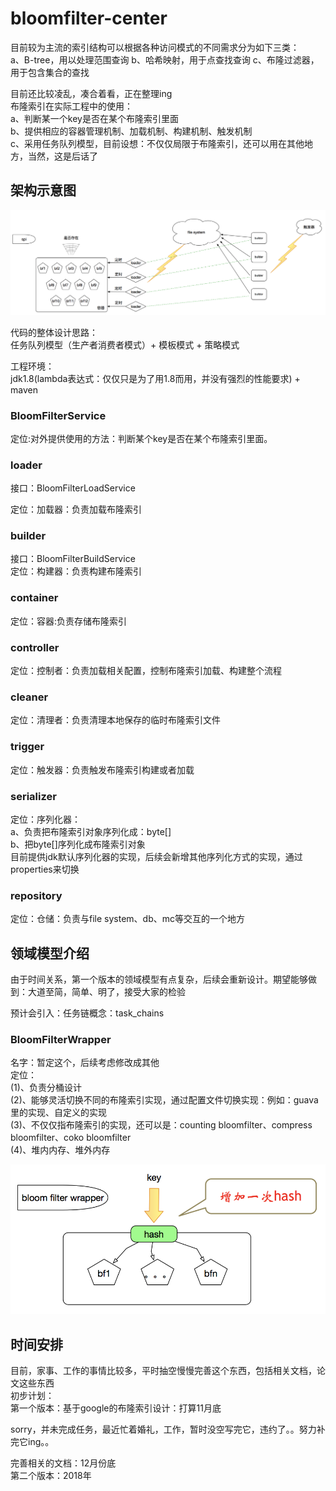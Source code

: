 # bloomfilter-center
目前较为主流的索引结构可以根据各种访问模式的不同需求分为如下三类：<br>
a、B-tree，用以处理范围查询
b、哈希映射，用于点查找查询
c、布隆过滤器，用于包含集合的查找

目前还比较凌乱，凑合着看，正在整理ing <br>
布隆索引在实际工程中的使用：<br>
a、判断某一个key是否在某个布隆索引里面<br>
b、提供相应的容器管理机制、加载机制、构建机制、触发机制<br>
c、采用任务队列模型，目前设想：不仅仅局限于布隆索引，还可以用在其他地方，当然，这是后话了

## 架构示意图
![](./doc/bloomfilter-framework.jpg)

代码的整体设计思路：<br>
任务队列模型（生产者消费者模式）+ 模板模式 +  策略模式<br>

工程环境：<br>
jdk1.8(lambda表达式：仅仅只是为了用1.8而用，并没有强烈的性能要求) + maven

### BloomFilterService
定位:对外提供使用的方法：判断某个key是否在某个布隆索引里面。

### loader
接口：BloomFilterLoadService<br>

定位：加载器：负责加载布隆索引

### builder
接口：BloomFilterBuildService<br>
定位：构建器：负责构建布隆索引

### container
定位：容器:负责存储布隆索引

### controller
定位：控制者：负责加载相关配置，控制布隆索引加载、构建整个流程

### cleaner
定位：清理者：负责清理本地保存的临时布隆索引文件

### trigger
定位：触发器：负责触发布隆索引构建或者加载

### serializer
定位：序列化器：<br>
a、负责把布隆索引对象序列化成：byte[] <br> 
b、把byte[]序列化成布隆索引对象 <br>
目前提供jdk默认序列化器的实现，后续会新增其他序列化方式的实现，通过properties来切换

### repository
定位：仓储：负责与file system、db、mc等交互的一个地方

## 领域模型介绍

由于时间关系，第一个版本的领域模型有点复杂，后续会重新设计。期望能够做到：大道至简，简单、明了，接受大家的检验

预计会引入：任务链概念：task_chains

### BloomFilterWrapper
名字：暂定这个，后续考虑修改成其他<br>
定位：<br>
   (1)、负责分桶设计<br>
   (2)、能够灵活切换不同的布隆索引实现，通过配置文件切换实现：例如：guava里的实现、自定义的实现<br>
   (3)、不仅仅指布隆索引的实现，还可以是：counting bloomfilter、compress bloomfilter、coko bloomfilter<br>
   (4)、堆内内存、堆外内存
   
   
![](./doc/bloomfilter-fentong.png)


## 时间安排
目前，家事、工作的事情比较多，平时抽空慢慢完善这个东西，包括相关文档，论文这些东西<br>
初步计划：<br>
第一个版本：基于google的布隆索引设计：打算11月底<br> 

sorry，并未完成任务，最近忙着婚礼，工作，暂时没空写完它，违约了。。努力补完它ing。。

完善相关的文档：12月份底<br>
第二个版本：2018年<br>

